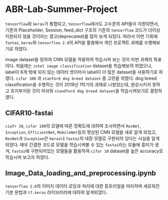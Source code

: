 # ABR-Lab-Summer-Project

```tensorflow```와 ```keras```가 통합되고, ```tensorflow```에서도 고수준의 API들이 지원되면서, 기존의 Placeholder, Session, feed_dict 구조의 기존의 ```tensorflow``` 코드가 더이상 지원되지 않을 것이라는 경고(deprecated)를 많이 보게 되었다. 따라서 이번 기회에 ```fastai```, ```keras```와 ```tensorflow 2.0```의 API을 활용해서 개인 프로젝트 과제를 수행해보기로 하였다.

image dataset을 정하여 CNN 모델을 적용하여 학습시켜 보는 것이 이번 과제의 목표이다. 처음에는 ```intel image classification``` dataset을 학습해보려 하였으나, label이 6개 밖에 되지 않는 데이터 셋이어서 label이 더 많은 dataset을 사용하기로 하였다. ```cifar 100``` 과 ```stanford dog breed dataset``` 중 고민을 하였다. dog breed classification을 수행하는 것이 2019년 1학기의 과제로 나왔었는데, 완성시키지 못하고 흐지부지된 것이 아쉬워 ```standford dog breed dataset```을 학습시켜보기로 결정하였다.

## CIFAR10-fastai
```ciafr 10```, ```cifar 100```의 모델에 따른 정확도에 대하여 조사하면서 `ResNet`, `Inception`, `EfficientNet`, `MobileNet`등의 향상된 CNN 모델을 새로 알게 되었고, `ResNet`과 `Inception`은 `keras`나 `fastai`의 내장 모델로 구현되어 있다는 사실을 알게되었다. 매우 간결한 코드로 모델을 학습시켜볼 수 있는 `fastai`라는 모듈에 흥미가 생겨, `fastai`에 구현되어있는 모델들을 활용하여 `cifar 10` dataset을 높은 accuracy로 학습시켜 보고자 하였다.

## Image_Data_loading_and_preprocessing.ipynb
```tensorflow 2.0```의 이미지 데이터 로딩과 처리에 대한 튜토리얼을 따라하며 새로워진 기본 문법과 ```tf.keras``` 라이브러리에 대하여 알게되었다. 
